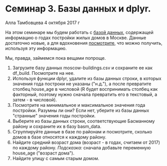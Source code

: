 Семинар 3. Базы данных и dplyr.
================
Алла Тамбовцева
4 октября 2017 г

На этом семинаре мы будем работать с [базой данных](https://hubofdata.ru/dataset/mos-buildings-years), содержащей информацию о годах постройки жилых домов в Москве. Данные достаточно новые, а для вдохновения [посмотрите](http://msk.mercator.ru/), что можно получить, используя эту информацию.

Мы, правда, займемся пока вещами попроще.

1.  Загрузите базу данных moscow-buildings.csv и сохраните ее как df\_build. Посмотрите на нее.
2.  Используя функции dplyr, удалите из базы данных строки, в которых значения года построки не указаны ("н.д."), а после превратите столбец house\_age в числовой (R будет воспринимать столбец как факторный, поэтому нужно сначала превратить его в текстовый, а затем - в числовой).
3.  Посмотрите на минимальное и максимальное значения года постройки. Разумны ли они? Если нет, уберите из базы данных "странные" значения годы постройки.
4.  Выберите из базы данных строки, соответствующие Басманному району и сохраните их в базу basm\_data.
5.  Сгруппируйте данные в базе по районам и посмотрите, сколько домов в базе относятся к каждому району.
6.  Найдите средний возраст дома (возраст - в годах, считаем от 2017) по каждому району. *Подсказка:* сначала добавьте переменную house\_age ("возраст дома").
7.  Найдите улицу с самым старым домом.
